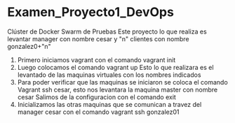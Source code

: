 # Examen_Proyecto1_DevOps
Clúster de Docker Swarm de Pruebas
Este proyecto lo que realiza es levantar manager con nombre cesar y "n" clientes con nombre gonzalez0+"n"
1. Primero iniciamos vagrant con el comando vagrant init
2. Luego colocamos el comando vagrant up
Esto lo que realizara es el levantado de las maquinas virtuales con los nombres indicados
3. Para poder verificar que las maquinas se iniciaron se coloca el comando Vagrant ssh cesar, esto nos levantara la maquina master con nombre cesar
Salimos de la configuracion con el comando exit
4. Inicializamos las otras maquinas que se comunican a travez del manager cesar con el comando vagrant ssh gonzalez01

